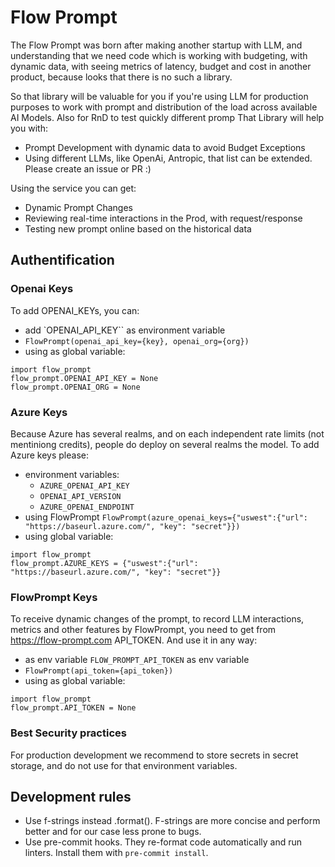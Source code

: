 # Flow Prompt
The Flow Prompt was born after making another startup with LLM, and understanding that we need code which is working with budgeting, with dynamic data, with seeing metrics of latency, budget and cost in another product, because looks that there is no such a library.

So that library will be valuable for you if you're using LLM for production purposes to work with prompt and distribution of the load across available AI Models. Also for RnD to test quickly different promp
That Library will help you with:
- Prompt Development with dynamic data to avoid Budget Exceptions
- Using different LLMs, like OpenAi, Antropic, that list can be extended. Please create an issue or PR :)

Using the service you can get:
- Dynamic Prompt Changes
- Reviewing real-time interactions in the Prod, with request/response
- Testing new prompt online based on the historical data

## Authentification

### Openai Keys
To add OPENAI_KEYs, you can:
- add `OPENAI_API_KEY`` as environment variable
- ```FlowPrompt(openai_api_key={key}, openai_org={org})```
- using as global variable:
```
import flow_prompt
flow_prompt.OPENAI_API_KEY = None
flow_prompt.OPENAI_ORG = None
```


### Azure Keys
Because Azure has several realms, and on each independent rate limits (not mentiniong credits), people do deploy on several realms the model. To add Azure keys please:
- environment variables:
    - `AZURE_OPENAI_API_KEY`
    - `OPENAI_API_VERSION`
    - `AZURE_OPENAI_ENDPOINT`
- using FlowPrompt
```FlowPrompt(azure_openai_keys={"uswest":{"url": "https://baseurl.azure.com/", "key": "secret"}})```
- using global variable:
```
import flow_prompt
flow_prompt.AZURE_KEYS = {"uswest":{"url": "https://baseurl.azure.com/", "key": "secret"}}
```

### FlowPrompt Keys
To receive dynamic changes of the prompt, to record LLM interactions, metrics and other features by FlowPrompt, you need to get from https://flow-prompt.com API_TOKEN. And use it in any way:
- as env variable `FLOW_PROMPT_API_TOKEN` as env variable
- ```FlowPrompt(api_token={api_token})```
- using as global variable:
```
import flow_prompt
flow_prompt.API_TOKEN = None
```

### Best Security practices
For production development we recommend to store secrets in secret storage, and do not use for that environment variables.

## Development rules
- Use f-strings instead .format(). F-strings are more concise and perform better and for our case less prone to bugs.
- Use pre-commit hooks. They re-format code automatically and run linters. Install them with `pre-commit install`.
